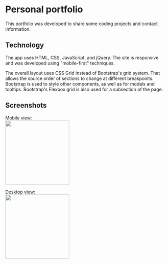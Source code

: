 # Personal portfolio

This portfolio was developed to share some coding projects and contact information.

## Technology

The app uses HTML, CSS, JavaScript, and jQuery. The site is responsive and was developed using "mobile-first" techniques.

The overall layout uses CSS Grid instead of Bootstrap's grid system. That allows the source order of sections to change at different breakpoints. Bootstrap is used to style other components, as well as for modals and tooltips. Bootstrap's Flexbox grid is also used for a subsection of the page.

## Screenshots
Mobile view:<br>
<img src="assets/mobile-screenshot.jpg" width="200px">

Desktop view:<br>
<img src="assets/desktop-screenshot.jpg" width="200px">


